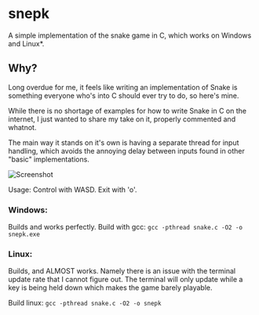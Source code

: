 # snepk
A simple implementation of the snake game in C, which works on Windows and Linux*.

## Why?
Long overdue for me, it feels like writing an implementation of Snake is something everyone who's into C should ever try to do, so here's mine.

While there is no shortage of examples for how to write Snake in C on the internet, I just wanted to share my take on it, properly commented and whatnot.

The main way it stands on it's own is having a separate thread for input handling, which avoids the annoying delay between inputs found in other "basic" implementations.

![Screenshot](https://github.com/markski1/snepk/assets/22557859/6886941a-4433-4e59-9654-9773e7c22a94)

Usage: Control with WASD. Exit with 'o'.

### Windows:
Builds and works perfectly.
Build with gcc: `gcc -pthread snake.c -O2 -o snepk.exe`

### Linux:
Builds, and ALMOST works.
Namely there is an issue with the terminal update rate that I cannot figure out.
The terminal will only update while a key is being held down which makes the game barely playable.

Build linux: `gcc -pthread snake.c -O2 -o snepk`
